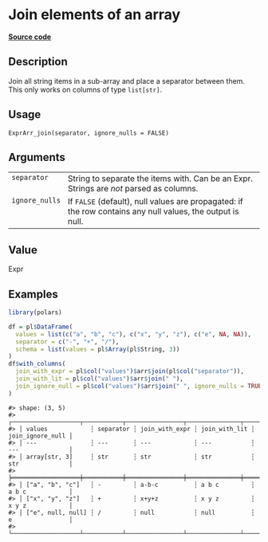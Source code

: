 

# Join elements of an array

[**Source code**](https://github.com/pola-rs/r-polars/tree/main/R/expr__array.R#L205)

## Description

Join all string items in a sub-array and place a separator between them.
This only works on columns of type <code>list\[str\]</code>.

## Usage

<pre><code class='language-R'>ExprArr_join(separator, ignore_nulls = FALSE)
</code></pre>

## Arguments

<table>
<tr>
<td style="white-space: nowrap; font-family: monospace; vertical-align: top">
<code id="ExprArr_join_:_separator">separator</code>
</td>
<td>
String to separate the items with. Can be an Expr. Strings are
<em>not</em> parsed as columns.
</td>
</tr>
<tr>
<td style="white-space: nowrap; font-family: monospace; vertical-align: top">
<code id="ExprArr_join_:_ignore_nulls">ignore_nulls</code>
</td>
<td>
If <code>FALSE</code> (default), null values are propagated: if the row
contains any null values, the output is null.
</td>
</tr>
</table>

## Value

Expr

## Examples

``` r
library(polars)

df = pl$DataFrame(
  values = list(c("a", "b", "c"), c("x", "y", "z"), c("e", NA, NA)),
  separator = c("-", "+", "/"),
  schema = list(values = pl$Array(pl$String, 3))
)
df$with_columns(
  join_with_expr = pl$col("values")$arr$join(pl$col("separator")),
  join_with_lit = pl$col("values")$arr$join(" "),
  join_ignore_null = pl$col("values")$arr$join(" ", ignore_nulls = TRUE)
)
```

    #> shape: (3, 5)
    #> ┌───────────────────┬───────────┬────────────────┬───────────────┬──────────────────┐
    #> │ values            ┆ separator ┆ join_with_expr ┆ join_with_lit ┆ join_ignore_null │
    #> │ ---               ┆ ---       ┆ ---            ┆ ---           ┆ ---              │
    #> │ array[str, 3]     ┆ str       ┆ str            ┆ str           ┆ str              │
    #> ╞═══════════════════╪═══════════╪════════════════╪═══════════════╪══════════════════╡
    #> │ ["a", "b", "c"]   ┆ -         ┆ a-b-c          ┆ a b c         ┆ a b c            │
    #> │ ["x", "y", "z"]   ┆ +         ┆ x+y+z          ┆ x y z         ┆ x y z            │
    #> │ ["e", null, null] ┆ /         ┆ null           ┆ null          ┆ e                │
    #> └───────────────────┴───────────┴────────────────┴───────────────┴──────────────────┘
